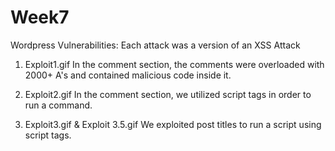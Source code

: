 # Week7
Wordpress Vulnerabilities:
Each attack was a version of an XSS Attack
1) Exploit1.gif 
In the comment section, the comments were overloaded with 2000+ A's and contained malicious code inside it.

2) Exploit2.gif
In the comment section, we utilized script tags in order to run a command.

3) Exploit3.gif & Exploit 3.5.gif
We exploited post titles to run a script using script tags.
